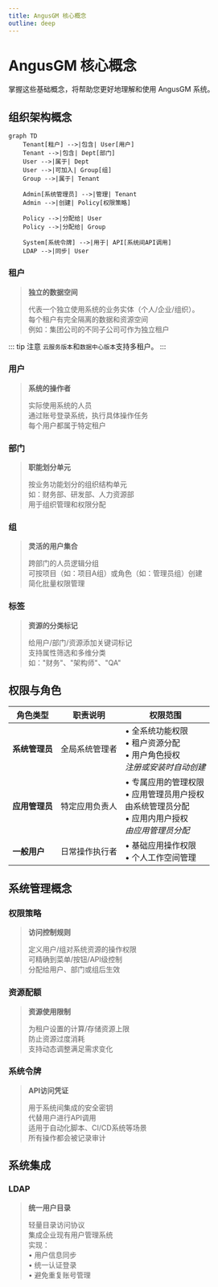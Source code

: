 ```yaml
---
title: AngusGM 核心概念
outline: deep
---
```


# AngusGM 核心概念

掌握这些基础概念，将帮助您更好地理解和使用 AngusGM 系统。

## 组织架构概念

```mermaid
graph TD
    Tenant[租户] -->|包含| User[用户]
    Tenant -->|包含| Dept[部门]
    User -->|属于| Dept
    User -->|可加入| Group[组]
    Group -->|属于| Tenant
    
    Admin[系统管理员] -->|管理| Tenant
    Admin -->|创建| Policy[权限策略]
    
    Policy -->|分配给| User
    Policy -->|分配给| Group
    
    System[系统令牌] -->|用于| API[系统间API调用]
    LDAP -->|同步| User
```

### 租户
> **独立的数据空间**
>
> 代表一个独立使用系统的业务实体（个人/企业/组织）。  
> 每个租户有完全隔离的数据和资源空间  
> 例如：集团公司的不同子公司可作为独立租户

::: tip 注意
`云服务版本`和`数据中心版本`支持多租户。
:::

### 用户
> **系统的操作者**
>
> 实际使用系统的人员  
> 通过账号登录系统，执行具体操作任务  
> 每个用户都属于特定租户

### 部门
> **职能划分单元**
>
> 按业务功能划分的组织结构单元  
> 如：财务部、研发部、人力资源部  
> 用于组织管理和权限分配

### 组
> **灵活的用户集合**
>
> 跨部门的人员逻辑分组  
> 可按项目（如：项目A组）或角色（如：管理员组）创建  
> 简化批量权限管理

### 标签
> **资源的分类标记**
>
> 给用户/部门/资源添加关键词标记  
> 支持属性筛选和多维分类  
> 如："财务"、"架构师"、"QA"

## 权限与角色

| 角色类型 | 职责说明 | 权限范围                                                               |
|---------|---------|--------------------------------------------------------------------|
| **系统管理员** | 全局系统管理者 | • 全系统功能权限<br>• 租户资源分配<br>• 用户角色授权<br>*注册或安装时自动创建*                  |
| **应用管理员** | 特定应用负责人 | • 专属应用的管理权限<br>• 应用管理员用户授权<br>由系统管理员分配<br>• 应用内用户授权<br>*由应用管理员分配* |
| **一般用户** | 日常操作执行者 | • 基础应用操作权限<br>• 个人工作空间管理                                           |

## 系统管理概念

### 权限策略
> **访问控制规则**
>
> 定义用户/组对系统资源的操作权限  
> 可精确到菜单/按钮/API级控制  
> 分配给用户、部门或组后生效

### 资源配额
> **资源使用限制**
>
> 为租户设置的计算/存储资源上限  
> 防止资源过度消耗  
> 支持动态调整满足需求变化

### 系统令牌
> **API访问凭证**
>
> 用于系统间集成的安全密钥  
> 代替用户进行API调用  
> 适用于自动化脚本、CI/CD系统等场景  
> 所有操作都会被记录审计

## 系统集成

### LDAP
> **统一用户目录**
>
> 轻量目录访问协议  
> 集成企业现有用户管理系统  
> 实现：  
> • 用户信息同步  
> • 统一认证登录  
> • 避免重复账号管理  

